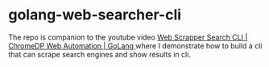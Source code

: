 # golang-web-searcher-cli

The repo is companion to the youtube video [Web Scrapper Search CLI | ChromeDP Web Automation | GoLang
](https://youtu.be/J-JgzK1P81Q) where I demonstrate how to build a cli that can scrape search engines and show results in cli.
